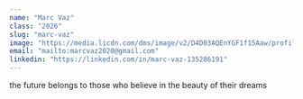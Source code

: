 ```yaml
---
name: "Marc Vaz"
class: "2026"
slug: "marc-vaz"
image: "https://media.licdn.com/dms/image/v2/D4D03AQEnYGF1f15Aaw/profile-displayphoto-shrink_800_800/B4DZZjwnVCHIAg-/0/1745430412519?e=1759363200&v=beta&t=N5VHXPjXRGmtfpOJVGX5QaAxWK_fxb3DYKw8a8LwlQc"
email: "mailto:marcvaz2020@gmail.com"
linkedin: "https://linkedin.com/in/marc-vaz-135286191"
---
```

the future belongs to those who believe in the beauty of their dreams